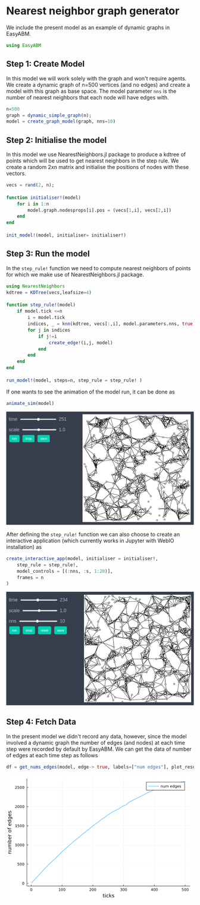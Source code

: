 
# Nearest neighbor graph generator

We include the present model as an example of dynamic graphs in EasyABM.

```julia
using EasyABM
```

## Step 1: Create Model

In this model we will work solely with the graph and won't require agents. We create a dynamic graph of n=500 vertices (and no edges) and create a model with this graph as base space. The model parameter `nns` is the number of nearest neighbors that each node will have edges with. 

```julia
n=500
graph = dynamic_simple_graph(n);  
model = create_graph_model(graph, nns=10)
```

## Step 2: Initialise the model

In this model we use NearestNeighbors.jl package to produce a kdtree of points which will be used to get nearest neighbors in the step rule. We create a random 2xn matrix and initialise the positions of nodes with these vectors. 

```julia
vecs = rand(2, n);

function initialiser!(model)
    for i in 1:n
        model.graph.nodesprops[i].pos = (vecs[1,i], vecs[2,i])
    end
end

init_model!(model, initialiser= initialiser!)
```

## Step 3: Run the model

In the `step_rule!` function we need to compute nearest neighbors of points for which we make use of NearestNeighbors.jl package.


```julia
using NearestNeighbors
kdtree = KDTree(vecs,leafsize=4)

function step_rule!(model)
    if model.tick <=n
        i = model.tick
        indices, _ = knn(kdtree, vecs[:,i], model.parameters.nns, true)
        for j in indices
            if j!=i
                create_edge!(i,j, model)
            end
        end
    end  
end

run_model!(model, steps=n, step_rule = step_rule! )
```

If one wants to see the animation of the model run, it can be done as 

```julia
animate_sim(model)
```

![png](assets/NNG/NNGAnim1.png)


After defining the `step_rule!` function we can also choose to create an interactive application (which currently works in Jupyter with WebIO installation) as 

```julia
create_interactive_app(model, initialiser = initialiser!,
    step_rule = step_rule!,
    model_controls = [(:nns, :s, 1:20)],
    frames = n
)
```

![png](assets/NNG/NNGIntApp.png)




## Step 4: Fetch Data 

In the present model we didn't record any data, however, since the model involved a dynamic graph the number of edges (and nodes) at each time step were recorded by default by EasyABM. We can get the data of number of edges at each time step as follows

```julia
df = get_nums_edges(model, edge-> true, labels=["num edges"], plot_result = true)
```

![png](assets/NNG/NNGPlot1.png)




